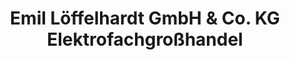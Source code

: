 ---
title: "Emil Löffelhardt GmbH & Co. KG Elektrofachgroßhandel"
url: /schwaebisch-gmuend/emil-loeffelhardt-gmbh-und-co-kg-elektrofachgrosshandel/
shop: Elektronik
---